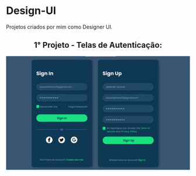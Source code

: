 # Design-UI
 Projetos criados por mim como Designer UI.

<div align="center">
 
 ## 1° Projeto - Telas de Autenticação:
<img width=600px src="https://github.com/MariaE-duarda/Imagens/blob/main/dupla%20tela.png?raw=true">
 </div>
